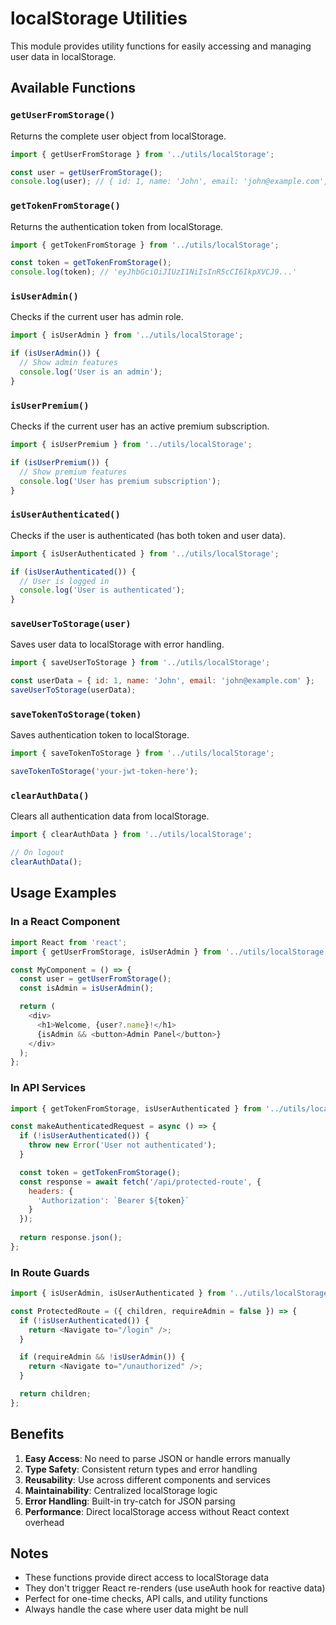 # localStorage Utilities

This module provides utility functions for easily accessing and managing user data in localStorage.

## Available Functions

### `getUserFromStorage()`
Returns the complete user object from localStorage.
```javascript
import { getUserFromStorage } from '../utils/localStorage';

const user = getUserFromStorage();
console.log(user); // { id: 1, name: 'John', email: 'john@example.com', role: 'admin', ... }
```

### `getTokenFromStorage()`
Returns the authentication token from localStorage.
```javascript
import { getTokenFromStorage } from '../utils/localStorage';

const token = getTokenFromStorage();
console.log(token); // 'eyJhbGciOiJIUzI1NiIsInR5cCI6IkpXVCJ9...'
```

### `isUserAdmin()`
Checks if the current user has admin role.
```javascript
import { isUserAdmin } from '../utils/localStorage';

if (isUserAdmin()) {
  // Show admin features
  console.log('User is an admin');
}
```

### `isUserPremium()`
Checks if the current user has an active premium subscription.
```javascript
import { isUserPremium } from '../utils/localStorage';

if (isUserPremium()) {
  // Show premium features
  console.log('User has premium subscription');
}
```

### `isUserAuthenticated()`
Checks if the user is authenticated (has both token and user data).
```javascript
import { isUserAuthenticated } from '../utils/localStorage';

if (isUserAuthenticated()) {
  // User is logged in
  console.log('User is authenticated');
}
```

### `saveUserToStorage(user)`
Saves user data to localStorage with error handling.
```javascript
import { saveUserToStorage } from '../utils/localStorage';

const userData = { id: 1, name: 'John', email: 'john@example.com' };
saveUserToStorage(userData);
```

### `saveTokenToStorage(token)`
Saves authentication token to localStorage.
```javascript
import { saveTokenToStorage } from '../utils/localStorage';

saveTokenToStorage('your-jwt-token-here');
```

### `clearAuthData()`
Clears all authentication data from localStorage.
```javascript
import { clearAuthData } from '../utils/localStorage';

// On logout
clearAuthData();
```

## Usage Examples

### In a React Component
```javascript
import React from 'react';
import { getUserFromStorage, isUserAdmin } from '../utils/localStorage';

const MyComponent = () => {
  const user = getUserFromStorage();
  const isAdmin = isUserAdmin();

  return (
    <div>
      <h1>Welcome, {user?.name}!</h1>
      {isAdmin && <button>Admin Panel</button>}
    </div>
  );
};
```

### In API Services
```javascript
import { getTokenFromStorage, isUserAuthenticated } from '../utils/localStorage';

const makeAuthenticatedRequest = async () => {
  if (!isUserAuthenticated()) {
    throw new Error('User not authenticated');
  }

  const token = getTokenFromStorage();
  const response = await fetch('/api/protected-route', {
    headers: {
      'Authorization': `Bearer ${token}`
    }
  });
  
  return response.json();
};
```

### In Route Guards
```javascript
import { isUserAdmin, isUserAuthenticated } from '../utils/localStorage';

const ProtectedRoute = ({ children, requireAdmin = false }) => {
  if (!isUserAuthenticated()) {
    return <Navigate to="/login" />;
  }

  if (requireAdmin && !isUserAdmin()) {
    return <Navigate to="/unauthorized" />;
  }

  return children;
};
```

## Benefits

1. **Easy Access**: No need to parse JSON or handle errors manually
2. **Type Safety**: Consistent return types and error handling
3. **Reusability**: Use across different components and services
4. **Maintainability**: Centralized localStorage logic
5. **Error Handling**: Built-in try-catch for JSON parsing
6. **Performance**: Direct localStorage access without React context overhead

## Notes

- These functions provide direct access to localStorage data
- They don't trigger React re-renders (use useAuth hook for reactive data)
- Perfect for one-time checks, API calls, and utility functions
- Always handle the case where user data might be null